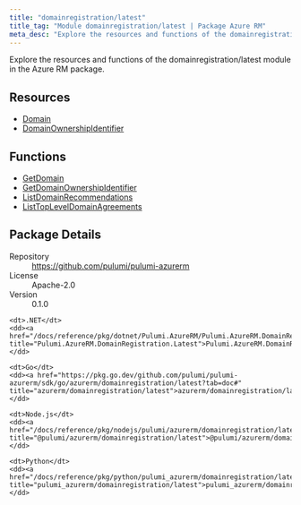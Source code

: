 ```yaml
---
title: "domainregistration/latest"
title_tag: "Module domainregistration/latest | Package Azure RM"
meta_desc: "Explore the resources and functions of the domainregistration/latest module in the Azure RM package."
---
```


<!-- WARNING: this file was generated by Pulumi Docs Generator. -->
<!-- Do not edit by hand unless you're certain you know what you are doing! -->

Explore the resources and functions of the domainregistration/latest module in the Azure RM package.

<h2 id="resources">Resources</h2>
<ul class="api">
    <li><a href="domain" title="Domain"><span class="symbol resource"></span>Domain</a></li>
    <li><a href="domainownershipidentifier" title="DomainOwnershipIdentifier"><span class="symbol resource"></span>DomainOwnershipIdentifier</a></li>
</ul>

<h2 id="functions">Functions</h2>
<ul class="api">
    <li><a href="getdomain" title="GetDomain"><span class="symbol function"></span>GetDomain</a></li>
    <li><a href="getdomainownershipidentifier" title="GetDomainOwnershipIdentifier"><span class="symbol function"></span>GetDomainOwnershipIdentifier</a></li>
    <li><a href="listdomainrecommendations" title="ListDomainRecommendations"><span class="symbol function"></span>ListDomainRecommendations</a></li>
    <li><a href="listtopleveldomainagreements" title="ListTopLevelDomainAgreements"><span class="symbol function"></span>ListTopLevelDomainAgreements</a></li>
</ul>

<h2 id="package-details">Package Details</h2>
<dl class="package-details">
	<dt>Repository</dt>
	<dd><a href="https://github.com/pulumi/pulumi-azurerm">https://github.com/pulumi/pulumi-azurerm</a></dd>
	<dt>License</dt>
	<dd>Apache-2.0</dd>
	<dt>Version</dt>
	<dd>0.1.0</dd>
</dl>



<dl class="tabular">

    <dt>.NET</dt>
    <dd><a href="/docs/reference/pkg/dotnet/Pulumi.AzureRM/Pulumi.AzureRM.DomainRegistration.Latest.html" title="Pulumi.AzureRM.DomainRegistration.Latest">Pulumi.AzureRM.DomainRegistration.Latest</a></dd>

    <dt>Go</dt>
    <dd><a href="https://pkg.go.dev/github.com/pulumi/pulumi-azurerm/sdk/go/azurerm/domainregistration/latest?tab=doc#" title="azurerm/domainregistration/latest">azurerm/domainregistration/latest</a></dd>

    <dt>Node.js</dt>
    <dd><a href="/docs/reference/pkg/nodejs/pulumi/azurerm/domainregistration/latest/#" title="@pulumi/azurerm/domainregistration/latest">@pulumi/azurerm/domainregistration/latest</a></dd>

    <dt>Python</dt>
    <dd><a href="/docs/reference/pkg/python/pulumi_azurerm/domainregistration/latest" title="pulumi_azurerm/domainregistration/latest">pulumi_azurerm/domainregistration/latest</a></dd>

</dl>

